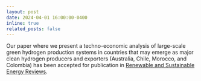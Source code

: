 ```yaml
---
layout: post
date: 2024-04-01 16:00:00-0400
inline: true
related_posts: false
---
```


Our paper where we present a techno-economic analysis of large-scale green hydrogen production systems in countries that may emerge as major clean hydrogen producers and exporters (Australia, Chile, Morocco, and Colombia) has been accepted for publication in [Renewable and Sustainable Energy Reviews](https://doi.org/10.1016/j.rser.2024.114512).

